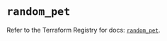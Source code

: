 # `random_pet`

Refer to the Terraform Registry for docs: [`random_pet`](https://registry.terraform.io/providers/hashicorp/random/3.6.1/docs/resources/pet).
